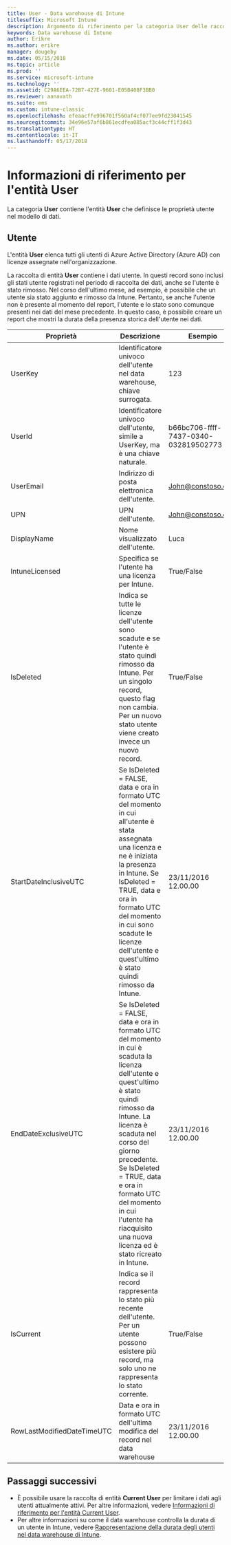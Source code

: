 ```yaml
---
title: User - Data warehouse di Intune
titlesuffix: Microsoft Intune
description: Argomento di riferimento per la categoria User delle raccolte di entità nell'API data warehouse di Intune.
keywords: Data warehouse di Intune
author: Erikre
ms.author: erikre
manager: dougeby
ms.date: 05/15/2018
ms.topic: article
ms.prod: ''
ms.service: microsoft-intune
ms.technology: ''
ms.assetid: C29A6EEA-72B7-427E-9601-E05B408F3BB0
ms.reviewer: aanavath
ms.suite: ems
ms.custom: intune-classic
ms.openlocfilehash: efeaacffe996701f560af4cf077ee9fd23041545
ms.sourcegitcommit: 34e96e57af6b861ecdfea085acf3c44cff1f3d43
ms.translationtype: HT
ms.contentlocale: it-IT
ms.lasthandoff: 05/17/2018
---
```

# <a name="reference-for-user-entity"></a>Informazioni di riferimento per l'entità User

La categoria **User** contiene l'entità **User** che definisce le proprietà utente nel modello di dati.

## <a name="user"></a>Utente

L'entità **User** elenca tutti gli utenti di Azure Active Directory (Azure AD) con licenze assegnate nell'organizzazione.

La raccolta di entità **User** contiene i dati utente. In questi record sono inclusi gli stati utente registrati nel periodo di raccolta dei dati, anche se l'utente è stato rimosso. Nel corso dell'ultimo mese, ad esempio, è possibile che un utente sia stato aggiunto e rimosso da Intune. Pertanto, se anche l'utente non è presente al momento del report, l'utente e lo stato sono comunque presenti nei dati del mese precedente. In questo caso, è possibile creare un report che mostri la durata della presenza storica dell'utente nei dati.

| Proprietà  | Descrizione | Esempio |
|---------|------------|--------|
| UserKey |Identificatore univoco dell'utente nel data warehouse, chiave surrogata. |123 |
| UserId |Identificatore univoco dell'utente, simile a UserKey, ma è una chiave naturale. |b66bc706-ffff-7437-0340-032819502773 |
| UserEmail |Indirizzo di posta elettronica dell'utente. |John@constoso.com |
| UPN | UPN dell'utente. | John@constoso.com |
| DisplayName |Nome visualizzato dell'utente. |Luca |
| IntuneLicensed |Specifica se l'utente ha una licenza per Intune. |True/False |
| IsDeleted | Indica se tutte le licenze dell'utente sono scadute e se l'utente è stato quindi rimosso da Intune. Per un singolo record, questo flag non cambia. Per un nuovo stato utente viene creato invece un nuovo record. |True/False |
| StartDateInclusiveUTC |Se IsDeleted = FALSE, data e ora in formato UTC del momento in cui all'utente è stata assegnata una licenza e ne è iniziata la presenza in Intune. Se IsDeleted = TRUE, data e ora in formato UTC del momento in cui sono scadute le licenze dell'utente e quest'ultimo è stato quindi rimosso da Intune. |23/11/2016 12.00.00 |
| EndDateExclusiveUTC |Se IsDeleted = FALSE, data e ora in formato UTC del momento in cui è scaduta la licenza dell'utente e quest'ultimo è stato quindi rimosso da Intune. La licenza è scaduta nel corso del giorno precedente. Se IsDeleted = TRUE, data e ora in formato UTC del momento in cui l'utente ha riacquisito una nuova licenza ed è stato ricreato in Intune.  |23/11/2016 12.00.00 |
| IsCurrent |Indica se il record rappresenta lo stato più recente dell'utente. Per un utente possono esistere più record, ma solo uno ne rappresenta lo stato corrente.  |True/False |
| RowLastModifiedDateTimeUTC |Data e ora in formato UTC dell'ultima modifica del record nel data warehouse  |23/11/2016 12.00.00 |

## <a name="next-steps"></a>Passaggi successivi
 - È possibile usare la raccolta di entità **Current User** per limitare i dati agli utenti attualmente attivi. Per altre informazioni, vedere [Informazioni di riferimento per l'entità Current User](reports-ref-current-user.md).
 - Per altre informazioni su come il data warehouse controlla la durata di un utente in Intune, vedere [Rappresentazione della durata degli utenti nel data warehouse di Intune](reports-ref-user-timeline.md).

